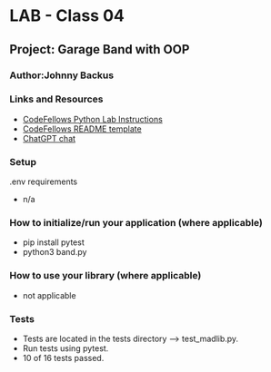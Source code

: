 # LAB - Class 04

## Project: Garage Band with OOP

### Author:Johnny Backus

### Links and Resources

- [CodeFellows Python Lab Instructions](https://codefellows.github.io/code-401-python-guide/reference/submission-instructions/labs/)
- [CodeFellows README template](https://codefellows.github.io/code-401-python-guide/reference/submission-instructions/labs/README-template.html)
- [ChatGPT chat]()

### Setup
.env requirements
- n/a

### How to initialize/run your application (where applicable)

- pip install pytest
- python3 band.py

### How to use your library (where applicable)

- not applicable

### Tests

- Tests are located in the tests directory --> test_madlib.py.
- Run tests using pytest.
- 10 of 16 tests passed.
